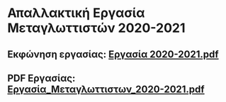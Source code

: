 # Απαλλακτική Εργασία Μεταγλωττιστών 2020-2021

## Εκφώνηση εργασίας: [Εργασία 2020-2021.pdf](https://github.com/apostolouagg/Compilers/files/14547491/2020-2021.pdf)


## PDF Εργασίας: [Εργασία_Μεταγλωττιστων_2020-2021.pdf](https://github.com/apostolouagg/Compilers/files/14547493/_._2020-2021.pdf)
